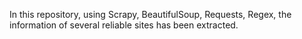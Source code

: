 In this repository, using Scrapy, BeautifulSoup, Requests, Regex, the information of several reliable sites has been extracted.
